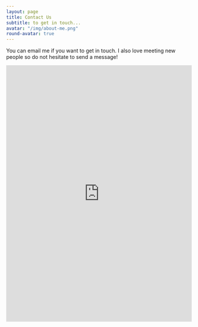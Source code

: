 ```yaml
---
layout: page
title: Contact Us
subtitle: to get in touch...
avatar: "/img/about-me.png"
round-avatar: true
---
```

You can email me if you want to get in touch. I also love meeting new people so do not hesitate to send a message!  

<iframe frameborder="0" style="height:690px;width:99%;border:none;" src='https://forms.zohopublic.com/thiennguyen/form/demo/formperma/IotjT3dc40A8qrplRXw9tt7Jm4UAbvpXv2NoZFWnyvg'></iframe>

